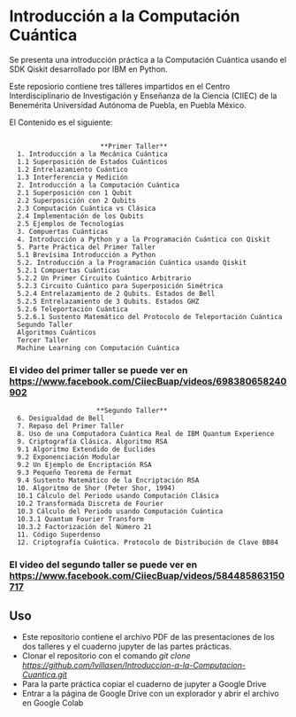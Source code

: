 # Introducción a la Computación Cuántica
Se presenta una introducción práctica a la Computación Cuántica usando el SDK Qiskit desarrollado por IBM en Python. 

Este reposiorio contiene tres tálleres impartidos en el Centro Interdisciplinario de Investigación y Enseñanza de la Ciencia (CIIEC) de la Benemérita Universidad Autónoma de Puebla, en Puebla México.

El Contenido es el siguiente:
```   

                       **Primer Taller**
  1. Introducción a la Mecánica Cuántica
  1.1 Superposición de Estados Cuánticos
  1.2 Entrelazamiento Cuántico
  1.3 Interferencia y Medición
  2. Introducción a la Computación Cuántica
  2.1 Superposición con 1 Qubit
  2.2 Superposición con 2 Qubits
  2.3 Computación Cuántica vs Clásica
  2.4 Implementación de los Qubits
  2.5 Ejemplos de Tecnologías
  3. Compuertas Cuánticas
  4. Introducción a Python y a la Programación Cuántica con Qiskit
  5. Parte Práctica del Primer Taller
  5.1 Brevísima Introducción a Python
  5.2. Introducción a la Programación Cuántica usando Qiskit
  5.2.1 Compuertas Cuánticas
  5.2.2 Un Primer Circuito Cuántico Arbitrario
  5.2.3 Circuito Cuántico para Superposición Simétrica
  5.2.4 Entrelazamiento de 2 Qubits. Estados de Bell
  5.2.5 Entrelazamiento de 3 Qubits. Estados GHZ
  5.2.6 Teleportación Cuántica
  5.2.6.1 Sustento Matemático del Protocolo de Teleportación Cuántica
  Segundo Taller
  Algoritmos Cuánticos
  Tercer Taller
  Machine Learning con Computación Cuántica
```  
### El video del primer taller se puede ver en https://www.facebook.com/CiiecBuap/videos/698380658240902
```   
                      **Segundo Taller**
  6. Desigualdad de Bell
  7. Repaso del Primer Taller
  8. Uso de una Computadora Cuántica Real de IBM Quantum Experience
  9. Criptografía Clásica. Algoritmo RSA
  9.1 Algoritmo Extendido de Euclides
  9.2 Exponenciación Modular
  9.2 Un Ejemplo de Encriptación RSA
  9.3 Pequeño Teorema de Fermat
  9.4 Sustento Matemático de la Encriptación RSA
  10. Algoritmo de Shor (Peter Shor, 1994)
  10.1 Cálculo del Periodo usando Computación Clásica
  10.2 Transformada Discreta de Fourier
  10.3 Cálculo del Periodo usando Computación Cuántica
  10.3.1 Quantum Fourier Transform
  10.3.2 Factorización del Número 21
  11. Código Superdenso
  12. Criptografía Cuántica. Protocolo de Distribución de Clave BB84
```   
### El video del segundo taller se puede ver en https://www.facebook.com/CiiecBuap/videos/584485863150717

## Uso
- Este repositorio contiene el archivo PDF de las presentaciones de los dos talleres y el cuaderno jupyter de las partes prácticas.
- Clonar el repositorio con el comando *git clone https://github.com/lvillasen/Introduccion-a-la-Computacion-Cuantica.git*
- Para la parte práctica copiar el cuaderno de jupyter a Google Drive
- Entrar a la página de Google Drive con un explorador y abrir el archivo en Google Colab
